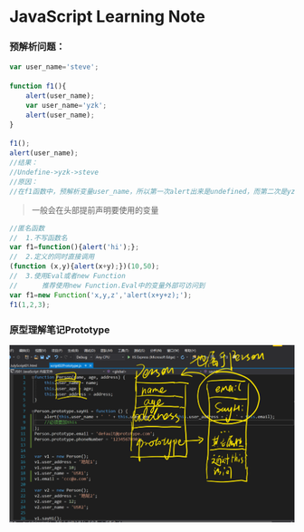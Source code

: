 # JavaScript Learning Note

### 预解析问题：
```javascript
var user_name='steve';

function f1(){
    alert(user_name);
    var user_name='yzk';
    alert(user_name);
}

f1();
alert(user_name);
//结果：
//Undefine->yzk->steve
//原因：
//在f1函数中，预解析变量user_name，所以第一次alert出来是undefined，而第二次是yzk。第三次alert出来的是当前块的user_name，所以是steve
```
> 一般会在头部提前声明要使用的变量

```javascript
//匿名函数
//  1.不写函数名
var f1=function(){alert('hi');};
//  2.定义的同时直接调用
(function (x,y){alert(x+y);})(10,50);
//  3.使用Eval或者new Function
//      推荐使用new Function.Eval中的变量外部可访问到
var f1=new Function('x,y,z','alert(x+y+z);');
f1(1,2,3);
```

### 原型理解笔记Prototype

![](./NotePics/prototypeNote1.png)





